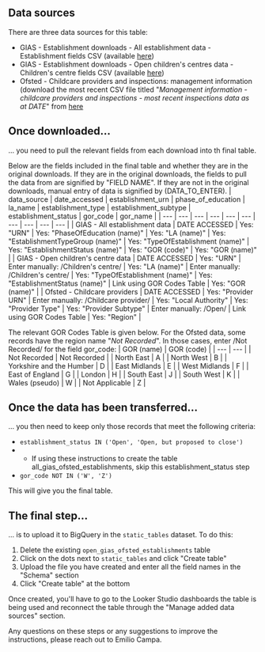 ## Data sources
There are three data sources for this table:
- GIAS - Establishment downloads - All establishment data - Establishment fields CSV (available [here](https://www.get-information-schools.service.gov.uk/Downloads))
- GIAS - Establishment downloads - Open children's centres data - Children's centre fields CSV (available [here](https://www.get-information-schools.service.gov.uk/Downloads))
- Ofsted - Childcare providers and inspections: management information (download the most recent CSV file titled "*Management information - childcare providers and inspections - most recent inspections data as at DATE*" from [here](https://www.gov.uk/government/statistical-data-sets/childcare-providers-and-inspections-management-information)

## Once downloaded...
... you need to pull the relevant fields from each download into th final table.

Below are the fields included in the final table and whether they are in the original downloads. If they are in the original downloads, the fields to pull the data from are signified by "FIELD NAME". If they are not in the original downloads, manual entry of data is signified by (DATA_TO_ENTER).
| data_source | date_accessed | establishment_urn | phase_of_education | la_name | establishment_type | establishment_subtype | establishment_status | gor_code | gor_name |
| --- | --- | --- | --- | --- | --- | --- | --- | --- | --- |
| GIAS - All establishment data | DATE ACCESSED | Yes: "URN" | Yes: "PhaseOfEducation (name)" | Yes: "LA (name)" | Yes: "EstablishmentTypeGroup (name)" | Yes: "TypeOfEstablishment (name)" | Yes: "EstablishmentStatus (name)" | Yes: "GOR (code)" | Yes: "GOR (name)" | 
| GIAS - Open children's centre data | DATE ACCESSED | Yes: "URN" | Enter manually: /Children's centre/ | Yes: "LA (name)" | Enter manually: /Children's centre/ | Yes: "TypeOfEstablishment (name)" | Yes: "EstablishmentStatus (name)" | Link using GOR Codes Table | Yes: "GOR (name)" | 
| Ofsted - Childcare providers | DATE ACCESSED | Yes: "Provider URN" | Enter manually: /Childcare provider/ | Yes: "Local Authority" | Yes: "Provider Type" | Yes: "Provider Subtype" | Enter manually: /Open/ | Link using GOR Codes Table | Yes: "Region" |

The relevant GOR Codes Table is given below. For the Ofsted data, some records have the region name "*Not Recorded*". In those cases, enter /Not Recorded/ for the field gor_code:
| GOR (name) | GOR (code) |
| --- | --- |
| Not Recorded | Not Recorded | 
| North East | A | 
| North West | B | 
| Yorkshire and the Humber | D | 
| East Midlands | E | 
| West Midlands | F | 
| East of England | G | 
| London | H | 
| South East | J | 
| South West | K | 
| Wales (pseudo) | W | 
| Not Applicable | Z | 


## Once the data has been transferred...
... you then need to keep only those records that meet the following criteria:
- `establishment_status IN ('Open', 'Open, but proposed to close')`
- - If using these instructions to create the table all_gias_ofsted_establishments, skip this establishment_status step
- `gor_code NOT IN ('W', 'Z')`

This will give you the final table.

## The final step...
... is to upload it to BigQuery in the `static_tables` dataset. To do this:
1) Delete the existing `open_gias_ofsted_establishments` table
2) Click on the dots next to `static_tables` and click "Create table"
3) Upload the file you have created and enter all the field names in the "Schema" section
4) Click "Create table" at the bottom

Once created, you'll have to go to the Looker Studio dashboards the table is being used and reconnect the table through the "Manage added data sources" section.

Any questions on these steps or any suggestions to improve the instructions, please reach out to Emilio Campa.
